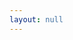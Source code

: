 ```yaml
---
layout: null
---
```

<body onload="callGoogleScript();">
<script>
function callGoogleScript() {
	  
    var url = "https://script.google.com/macros/s/AKfycbwQt4QiNTg8RjaAVd4KHZ_yClTbzgrvF34FZIIgEmIb8yGSHn8/exec?callback=loadData&id=1vsGEAbtDMvbURAUq-pio2O2oYaX-i76hjOPYNX4KwMk&sheet=Sheet1";
// Make an AJAX call to Google Script
var request = jQuery.ajax({
      crossDomain: true,
      url: url,
      method: "GET",
      dataType: "jsonp"
    });
  }
 
 // print the returned data from jsonp
  function loadData(e) {
  var rows= e;
         for (var i = 0; i < rows.length; i++) {
          for (var p = 0; p < rows[i].length; p++) { 
         $("#main").append(rows[i][p]+"<br>");
        	  }
	  }
}
  </script>
<script type="text/javascript" src="/assets/js/jquery-3.2.1.min.js"></script>
<div id="main"></div>
</body>
